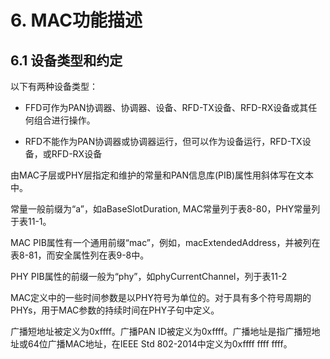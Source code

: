 # 6. MAC功能描述

## 6.1 设备类型和约定

以下有两种设备类型：

*  FFD可作为PAN协调器、协调器、设备、RFD-TX设备、RFD-RX设备或其任何组合进行操作。

*  RFD不能作为PAN协调器或协调器运行，但可以作为设备运行，RFD-TX设备，或RFD-RX设备



由MAC子层或PHY层指定和维护的常量和PAN信息库\(PIB\)属性用斜体写在文本中。

常量一般前缀为“a”，如aBaseSlotDuration, MAC常量列于表8-80，PHY常量列于表11-1。

MAC PIB属性有一个通用前缀“mac”，例如，macExtendedAddress，并被列在表8-81，而安全属性列在表9-8中。

PHY PIB属性的前缀一般为“phy”，如phyCurrentChannel，列于表11-2



MAC定义中的一些时间参数是以PHY符号为单位的。对于具有多个符号周期的PHYs，用于MAC参数的持续时间在PHY子句中定义。



广播短地址被定义为0xffff。广播PAN ID被定义为0xffff。广播地址是指广播短地址或64位广播MAC地址，在IEEE Std 802-2014中定义为0xffff ffff ffff。



